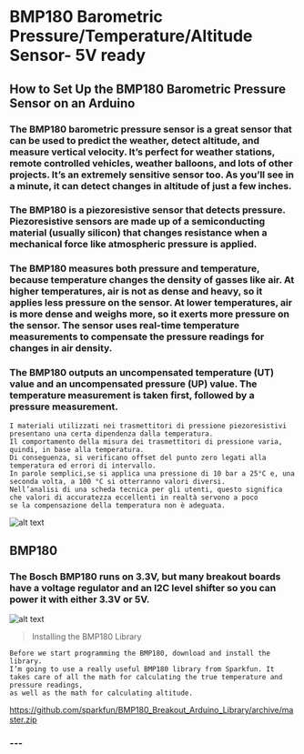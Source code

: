 # BMP180 Barometric Pressure/Temperature/Altitude Sensor- 5V ready
## How to Set Up the BMP180 Barometric Pressure Sensor on an Arduino
### The BMP180 barometric pressure sensor is a great sensor that can be used to predict the weather, detect altitude, and measure vertical velocity. It’s perfect for weather stations, remote controlled vehicles, weather balloons, and lots of other projects. It’s an extremely sensitive sensor too. As you’ll see in a minute, it can detect changes in altitude of just a few inches.
### The BMP180 is a piezoresistive sensor that detects pressure. Piezoresistive sensors are made up of a semiconducting material (usually silicon) that changes resistance when a mechanical force like atmospheric pressure is applied.
### The BMP180 measures both pressure and temperature, because temperature changes the density of gasses like air. At higher temperatures, air is not as dense and heavy, so it applies less pressure on the sensor. At lower temperatures, air is more dense and weighs more, so it exerts more pressure on the sensor. The sensor uses real-time temperature measurements to compensate the pressure readings for changes in air density.
### The BMP180 outputs an uncompensated temperature (UT) value and an uncompensated pressure (UP) value. The temperature measurement is taken first, followed by a pressure measurement.
```
I materiali utilizzati nei trasmettitori di pressione piezoresistivi presentano una certa dipendenza dalla temperatura. 
Il comportamento della misura dei trasmettitori di pressione varia, quindi, in base alla temperatura. 
Di conseguenza, si verificano offset del punto zero legati alla temperatura ed errori di intervallo. 
In parole semplici,se si applica una pressione di 10 bar a 25°C e, una seconda volta, a 100 °C si otterranno valori diversi. 
Nell’analisi di una scheda tecnica per gli utenti, questo significa che valori di accuratezza eccellenti in realtà servono a poco 
se la compensazione della temperatura non è adeguata. 
```
![alt text](https://www.circuitbasics.com/wp-content/uploads/2017/05/Arduino-BMP180-Tutorial-Measurement-Flow-Chart.png)

## BMP180

### The Bosch BMP180 runs on 3.3V, but many breakout boards have a voltage regulator and an I2C level shifter so you can power it with either 3.3V or 5V.

![alt text](https://www.circuitbasics.com/wp-content/uploads/2017/05/Arduino-Pressure-Sensor-Tutorial-BMP180-Pin-Diagram.png)

> Installing the BMP180 Library
```
Before we start programming the BMP180, download and install the library. 
I’m going to use a really useful BMP180 library from Sparkfun. It takes care of all the math for calculating the true temperature and pressure readings, 
as well as the math for calculating altitude.
```
https://github.com/sparkfun/BMP180_Breakout_Arduino_Library/archive/master.zip

### ---

